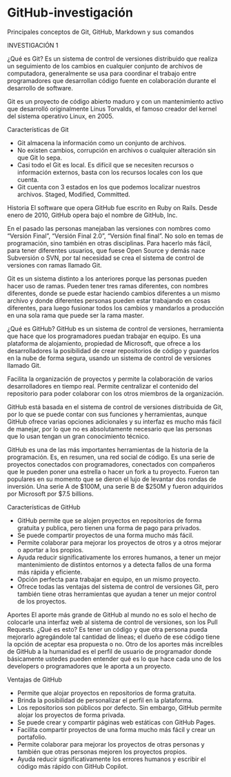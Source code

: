 # GitHub-investigación
Principales conceptos de Git, GitHub, Markdown y sus comandos

INVESTIGACIÓN 1

¿Qué es Git?
Es un sistema de control de versiones distribuido que realiza un seguimiento de los cambios en cualquier conjunto de archivos de computadora, generalmente se usa para coordinar el trabajo entre programadores que desarrollan código fuente en colaboración durante el desarrollo de software.

Git es un proyecto de código abierto maduro y con un mantenimiento activo que desarrolló originalmente Linus Torvalds, el famoso creador del kernel del sistema operativo Linux, en 2005.

Características de Git
-	Git almacena la información como un conjunto de archivos.
-	No existen cambios, corrupción en archivos o cualquier alteración sin que Git lo sepa.
-	Casi todo el Git es local. Es difícil que se necesiten recursos o información externos, basta con los recursos locales con los que cuenta.
-	Git cuenta con 3 estados en los que podemos localizar nuestros archivos. Staged, Modified, Committed.

Historia
El software que opera GitHub fue escrito en Ruby on Rails. Desde enero de 2010, GitHub opera bajo el nombre de GitHub, Inc. 

En el pasado las personas manejaban las versiones con nombres como “Versión Final”, “Versión Final 2.0”, “Versión final final”. No solo en temas de programación, sino también en otras disciplinas. Para hacerlo más fácil, para tener diferentes usuarios, que fuese Open Source y demás nace Subversión o SVN, por tal necesidad se crea el sistema de control de versiones con ramas llamado Git. 

Git es un sistema distinto a los anteriores porque las personas pueden hacer uso de ramas. Pueden tener tres ramas diferentes, con nombres diferentes, donde se puede estar haciendo cambios diferentes a un mismo archivo y donde diferentes personas pueden estar trabajando en cosas diferentes, para luego fusionar todos los cambios y mandarlos a producción en una sola rama que puede ser la rama master.

¿Qué es GitHub?
GitHub es un sistema de control de versiones, herramienta que hace que los programadores puedan trabajar en equipo. Es una plataforma de alojamiento, propiedad de Microsoft, que ofrece a los desarrolladores la posibilidad de crear repositorios de código y guardarlos en la nube de forma segura, usando un sistema de control de versiones llamado Git.

Facilita la organización de proyectos y permite la colaboración de varios desarrolladores en tiempo real. Permite centralizar el contenido del repositorio para poder colaborar con los otros miembros de la organización.

GitHub está basada en el sistema de control de versiones distribuida de Git, por lo que se puede contar con sus funciones y herramientas, aunque GitHub ofrece varias opciones adicionales y su interfaz es mucho más fácil de manejar, por lo que no es absolutamente necesario que las personas que lo usan tengan un gran conocimiento técnico. 

GitHub es una de las más importantes herramientas de la historia de la programación. Es, en resumen, una red social de código. Es una serie de proyectos conectados con programadores, conectados con compañeros que le pueden poner una estrella o hacer un fork a tu proyecto.
Fueron tan populares en su momento que se dieron el lujo de levantar dos rondas de inversión. Una serie A de $100M, una serie B de $250M y fueron adquiridos por Microsoft por $7.5 billions.

Características de GitHub
- GitHub permite que se alojen proyectos en repositorios de forma gratuita y publica, pero tienen una forma de pago para privados.
-	Se puede compartir proyectos de una forma mucho más fácil.
-	Permite colaborar para mejorar los proyectos de otros y a otros mejorar o aportar a los propios.
-	Ayuda reducir significativamente los errores humanos, a tener un mejor mantenimiento de distintos entornos y a detecta fallos de una forma más rápida y eficiente.
-	Opción perfecta para trabajar en equipo, en un mismo proyecto.
-	Ofrece todas las ventajas del sistema de control de versiones Git, pero también tiene otras herramientas que ayudan a tener un mejor control de los proyectos.

Aportes
El aporte más grande de GitHub al mundo no es solo el hecho de colocarle una interfaz web al sistema de control de versiones, son los Pull Requests. ¿Qué es esto? Es tener un código y que otra persona pueda mejorarlo agregándole tal cantidad de líneas; el dueño de ese código tiene la opción de aceptar esa propuesta o no.
Otro de los aportes más increíbles de GitHub a la humanidad es el perfil de usuario de programador donde básicamente ustedes pueden entender qué es lo que hace cada uno de los developers o programadores que le aporta a un proyecto.

Ventajas de GitHub
-	Permite que alojar proyectos en repositorios de forma gratuita.
-	Brinda la posibilidad de personalizar el perfil en la plataforma.
-	Los repositorios son públicos por defecto. Sin embargo, GitHub permite alojar los proyectos de forma privada.
-	Se puede crear y compartir páginas web estáticas con GitHub Pages.
-	Facilita compartir proyectos de una forma mucho más fácil y crear un portafolio.
-	Permite colaborar para mejorar los proyectos de otras personas y también que otras personas mejoren los proyectos propios.
-	Ayuda reducir significativamente los errores humanos y escribir el código más rápido con GitHub Copilot.




